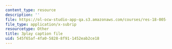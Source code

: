 ```yaml
---
content_type: resource
description: ''
file: https://ol-ocw-studio-app-qa.s3.amazonaws.com/courses/res-18-005-highlights-of-calculus-spring-2010/545f65af4fa058288f911452eab2ce18_oo1ZZlvT2LQ.vtt
file_type: application/x-subrip
resourcetype: Other
title: 3play caption file
uid: 545f65af-4fa0-5828-8f91-1452eab2ce18
---
```

